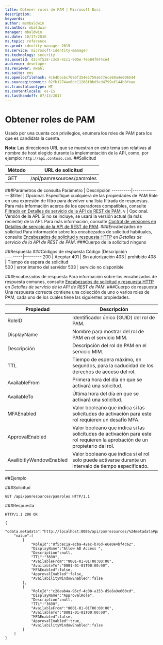 ```yaml
---
title: Obtener roles de PAM | Microsoft Docs
description: 
keywords: 
author: msmbaldwin
ms.author: mbaldwin
manager: mbaldwin
ms.date: 10/17/2016
ms.topic: reference
ms.prod: identity-manager-2015
ms.service: microsoft-identity-manager
ms.technology: security
ms.assetid: d3c4f528-c3c8-41c1-905e-7eb84f074ce4
audience: developer
ms.reviewer: mwahl
ms.suite: ems
ms.openlocfilehash: 4cb4bbc6c7696f354e5759a677ece88a4e606544
ms.sourcegitcommit: 02fb1274ae0dc11288f8bd9cd4799af144b8feae
ms.translationtype: HT
ms.contentlocale: es-ES
ms.lasthandoff: 07/13/2017
---
```

# <a name="get-pam-roles"></a>Obtener roles de PAM
Usado por una cuenta con privilegios, enumera los roles de PAM para los que es candidata la cuenta.

**Nota**: Las direcciones URL que se muestran en este tema son relativas al nombre de host elegido durante la implementación de la API, como, por ejemplo: `http://api.contoso.com`.
##<a name="request"></a>Solicitud


Método  |URL de solicitud  
---------|---------
GET     |/api/pamresources/pamroles

###<a name="query-parameters"></a>Parámetros de consulta
Parámetro | Descripción
----------|--------------
$filter | Opcional. Especifique cualquiera de las propiedades de PAM Role en una expresión de filtro para devolver una lista filtrada de respuestas. Para más información acerca de los operadores compatibles, consulte [Filtrado en Detalles de servicio de la API de REST de PAM](privileged-access-management-rest-api-service-details.md#filtering).
v | Opcional. Versión de la API. Si no se incluye, se usará la versión actual (la más reciente) de la API. Para más información, consulte [Control de versiones en Detalles de servicio de la API de REST de PAM](privileged-access-management-rest-api-service-details.md#versioning).
###<a name="request-headers"></a>Encabezados de solicitud
Para información sobre los encabezados de solicitud habituales, consulte [Encabezados de solicitud y respuesta HTTP](privileged-access-management-rest-api-service-details.md#http-request-and-response-headers) en *Detalles de servicio de la API de REST de PAM*.
###<a name="request-body"></a>Cuerpo de la solicitud
ninguno

##<a name="response"></a>Respuesta
###<a name="response-codes"></a>Códigos de respuesta
Código  |Descripción  
---------|---------
200 | Aceptar
401 | Sin autorización
403 | prohibido
408 | Tiempo de espera de solicitud   
500 | error interno del servidor
503 | servicio no disponible

###<a name="response-headers"></a>Encabezados de respuesta
Para información sobre los encabezados de respuesta comunes, consulte [Encabezados de solicitud y respuesta HTTP](privileged-access-management-rest-api-service-details.md#http-request-and-response-headers) en *Detalles de servicio de la API de REST de PAM*.
###<a name="response-body"></a>Cuerpo de respuesta
Una respuesta correcta contiene una colección de uno o varios roles de PAM, cada uno de los cuales tiene las siguientes propiedades.

Propiedad | Descripción
--------|-------------
RoleID | Identificador único (GUID) del rol de PAM.
DisplayName | Nombre para mostrar del rol de PAM en el servicio MIM.
Descripción | Descripción del rol de PAM en el servicio MIM.
TTL | Tiempo de espera máximo, en segundos, para la caducidad de los derechos de acceso del rol.
AvailableFrom | Primera hora del día en que se activará una solicitud.
AvailableTo | Última hora del día en que se activará una solicitud.
MFAEnabled | Valor booleano que indica si las solicitudes de activación para este rol requieren un desafío MFA.
ApprovalEnabled | Valor booleano que indica si las solicitudes de activación para este rol requieren la aprobación de un propietario del rol.
AvailibitlyWendowEnabled | Valor booleano que indica si el rol solo puede activarse durante un intervalo de tiempo especificado.

##<a name="example"></a>Ejemplo

###<a name="request"></a>Solicitud
```
GET /api/pamresources/pamroles HTTP/1.1
```
###<a name="response"></a>Respuesta
```
HTTP/1.1 200 OK

{
    "odata.metadata":"http://localhost:8086/api/pamresources/%24metadata#pamroles",
    "value":[
        {
            "RoleId":"8f5cec1a-ecba-42ec-b76d-e6e0e4bf4c62",
            "DisplayName":"Allow AD Access ",
            "Description":null,
            "TTL":"3600",
            "AvailableFrom":"0001-01-01T00:00:00",
            "AvailableTo":"0001-01-01T00:00:00",
            "MFAEnabled":false,
            "ApprovalEnabled":false,
            "AvailabilityWindowEnabled":false
        },
        {
            "RoleId":"c28eab4a-95cf-4c08-a153-d5e8a9e660cd",
            "DisplayName":"ApprovalRole",
            "Description":null,
            "TTL":"3600",
            "AvailableFrom":"0001-01-01T00:00:00",
            "AvailableTo":"0001-01-01T00:00:00",
            "MFAEnabled":false,
            "ApprovalEnabled":true,
            "AvailabilityWindowEnabled":false
        }
    ]
}
```       

